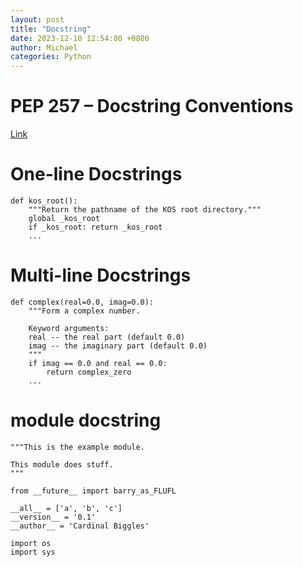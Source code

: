 ```yaml
---
layout: post
title: "Docstring"
date: 2023-12-10 12:54:00 +0800
author: Michael
categories: Python
---
```


# PEP 257 – Docstring Conventions

[Link](https://peps.python.org/pep-0257/)

# One-line Docstrings
    def kos_root():
        """Return the pathname of the KOS root directory."""
        global _kos_root
        if _kos_root: return _kos_root
        ...

# Multi-line Docstrings
    def complex(real=0.0, imag=0.0):
        """Form a complex number.

        Keyword arguments:
        real -- the real part (default 0.0)
        imag -- the imaginary part (default 0.0)
        """
        if imag == 0.0 and real == 0.0:
            return complex_zero
        ...

# module docstring
    """This is the example module.

    This module does stuff.
    """

    from __future__ import barry_as_FLUFL

    __all__ = ['a', 'b', 'c']
    __version__ = '0.1'
    __author__ = 'Cardinal Biggles'

    import os
    import sys